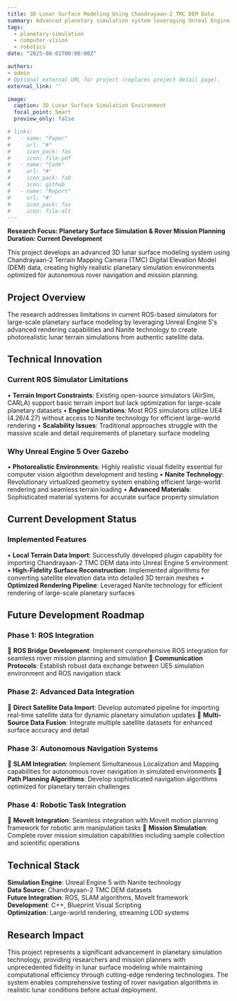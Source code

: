 ```yaml
---
title: 3D Lunar Surface Modeling Using Chandrayaan-2 TMC DEM Data
summary: Advanced planetary simulation system leveraging Unreal Engine 5 and Chandrayaan-2 Terrain Mapping Camera data for high-fidelity lunar surface modeling and rover mission planning applications.
tags:
  - planetary-simulation
  - computer-vision
  - robotics
date: "2025-08-01T00:00:00Z"

authors:
- admin
# Optional external URL for project (replaces project detail page).
external_link: ''

image:
  caption: 3D Lunar Surface Simulation Environment
  focal_point: Smart
  preview_only: false

# links:
#   - name: "Paper"
#     url: "#"
#     icon_pack: fas
#     icon: file-pdf
#   - name: "Code"
#     url: "#"
#     icon_pack: fab
#     icon: github
#   - name: "Report"
#     url: "#"
#     icon_pack: fas
#     icon: file-alt
---
```


**Research Focus: Planetary Surface Simulation & Rover Mission Planning**  
**Duration: Current Development**

This project develops an advanced 3D lunar surface modeling system using Chandrayaan-2 Terrain Mapping Camera (TMC) Digital Elevation Model (DEM) data, creating highly realistic planetary simulation environments optimized for autonomous rover navigation and mission planning.

## Project Overview

The research addresses limitations in current ROS-based simulators for large-scale planetary surface modeling by leveraging Unreal Engine 5's advanced rendering capabilities and Nanite technology to create photorealistic lunar terrain simulations from authentic satellite data.

## Technical Innovation

### Current ROS Simulator Limitations
• **Terrain Import Constraints**: Existing open-source simulators (AirSim, CARLA) support basic terrain import but lack optimization for large-scale planetary datasets
• **Engine Limitations**: Most ROS simulators utilize UE4 (4.26/4.27) without access to Nanite technology for efficient large-world rendering
• **Scalability Issues**: Traditional approaches struggle with the massive scale and detail requirements of planetary surface modeling

### Why Unreal Engine 5 Over Gazebo
• **Photorealistic Environments**: Highly realistic visual fidelity essential for computer vision algorithm development and testing
• **Nanite Technology**: Revolutionary virtualized geometry system enabling efficient large-world rendering and seamless terrain loading
• **Advanced Materials**: Sophisticated material systems for accurate surface property simulation

## Current Development Status

### Implemented Features
• **Local Terrain Data Import**: Successfully developed plugin capability for importing Chandrayaan-2 TMC DEM data into Unreal Engine 5 environment
• **High-Fidelity Surface Reconstruction**: Implemented algorithms for converting satellite elevation data into detailed 3D terrain meshes
• **Optimized Rendering Pipeline**: Leveraged Nanite technology for efficient rendering of large-scale planetary surfaces

## Future Development Roadmap

### Phase 1: ROS Integration
🔹 **ROS Bridge Development**: Implement comprehensive ROS integration for seamless rover mission planning and simulation
🔹 **Communication Protocols**: Establish robust data exchange between UE5 simulation environment and ROS navigation stack

### Phase 2: Advanced Data Integration
🔹 **Direct Satellite Data Import**: Develop automated pipeline for importing real-time satellite data for dynamic planetary simulation updates
🔹 **Multi-Source Data Fusion**: Integrate multiple satellite datasets for enhanced surface accuracy and detail

### Phase 3: Autonomous Navigation Systems
🔹 **SLAM Integration**: Implement Simultaneous Localization and Mapping capabilities for autonomous rover navigation in simulated environments
🔹 **Path Planning Algorithms**: Develop sophisticated navigation algorithms optimized for planetary terrain challenges

### Phase 4: Robotic Task Integration
🔹 **MoveIt Integration**: Seamless integration with MoveIt motion planning framework for robotic arm manipulation tasks
🔹 **Mission Simulation**: Complete rover mission simulation capabilities including sample collection and scientific operations

## Technical Stack

**Simulation Engine**: Unreal Engine 5 with Nanite technology  
**Data Source**: Chandrayaan-2 TMC DEM datasets  
**Future Integration**: ROS, SLAM algorithms, MoveIt framework  
**Development**: C++, Blueprint Visual Scripting  
**Optimization**: Large-world rendering, streaming LOD systems

## Research Impact

This project represents a significant advancement in planetary simulation technology, providing researchers and mission planners with unprecedented fidelity in lunar surface modeling while maintaining computational efficiency through cutting-edge rendering technologies. The system enables comprehensive testing of rover navigation algorithms in realistic lunar conditions before actual deployment.
